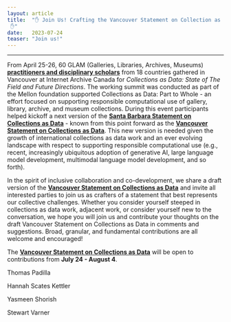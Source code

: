 ```yaml
---
layout: article
title:  "✋ Join Us! Crafting the Vancouver Statement on Collection as Data
 ✋"
date:   2023-07-24 
teaser: "Join us!"
---
```

---

From April 25-26, 60 GLAM (Galleries, Libraries, Archives, Museums) [**practitioners and disciplinary scholars**](https://collectionsasdata.github.io/part2whole/iac/) from 18 countries gathered in Vancouver at Internet Archive Canada for *Collections as Data: State of The Field and Future Directions*. The working summit was conducted as part of the Mellon foundation supported Collections as Data: Part to Whole - an effort focused on supporting responsible computational use of gallery, library, archive, and museum collections. During this event participants helped kickoff a next version of the [**Santa Barbara Statement on Collections as Data**](https://collectionsasdata.github.io/statement/) - known from this point forward as the [**Vancouver Statement on Collections as Data**](https://docs.google.com/document/d/11PQb8rPGY0jb_KpUAszOO7ceLy_wzpEu3AqFKP0tcBI/edit?usp=sharing). This new version is needed given the growth of international collections as data work and an ever evolving landscape with respect to supporting responsible computational use (e.g., recent, increasingly ubiquitous adoption of generative AI, large language model development, multimodal language model development, and so forth). 

In the spirit of inclusive collaboration and co-development, we share a draft version of the [**Vancouver Statement on Collections as Data**](https://docs.google.com/document/d/11PQb8rPGY0jb_KpUAszOO7ceLy_wzpEu3AqFKP0tcBI/edit?usp=sharing) and invite all interested parties to join us as crafters of a statement that best represents our collective challenges. Whether you consider yourself steeped in collections as data work, adjacent work, or consider yourself new to the conversation, we hope you will join us and contribute your thoughts on the draft Vancouver Statement on Collections as Data in comments and suggestions. Broad, granular, and fundamental contributions are all welcome and encouraged!

The [**Vancouver Statement on Collections as Data**](https://docs.google.com/document/d/11PQb8rPGY0jb_KpUAszOO7ceLy_wzpEu3AqFKP0tcBI/edit?usp=sharing) will be open to contributions from **July 24 - August 4**. 

Thomas Padilla

Hannah Scates Kettler

Yasmeen Shorish

Stewart Varner  
